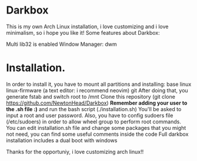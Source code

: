 # Darkbox
This is my own Arch Linux installation, i love customizing and i love minimalism, so i hope you like it!
Some features about Darkbox:

Multi lib32 is enabled
Window Manager: dwm

# Installation.

In order to install it, you have to mount all partitions and installing: base linux linux-firmware (a text editor: i recommend neovim) git
After doing that, you generate fstab and switch root to /mnt
Clone this repository (git clone https://github.com/NewtonHead/Darkbox)
<b>Remember adding your user to the .sh file :)</b>
and run the bash script (./installation.sh)
You'll be asked to input a root and user password.
Also, you have to config sudoers file (/etc/sudoers) in order to allow wheel group to perform root commands.
You can edit installation.sh file and change some packages that you might not need, you can find some useful comments inside the code
Full darkbox installation includes a dual boot with windows

Thanks for the opportuniy, i love customizing arch linux!!
